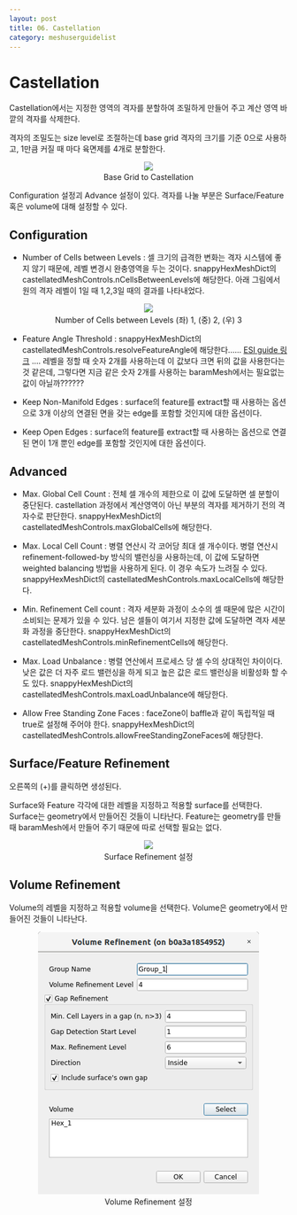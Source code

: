```yaml
---
layout: post
title: 06. Castellation
category: meshuserguidelist
---
```


# Castellation

Castellation에서는 지정한 영역의 격자를 분할하여 조밀하게 만들어 주고 계산 영역 바깥의 격자를 삭제한다.

격자의 조밀도는 size level로 조절하는데 base grid 격자의 크기를 기준 0으로 사용하고, 1만큼 커질 때 마다 육면제를 4개로 분할한다.

<p style="text-align: center">
    <img src="https://github.com/nextfoam/baram-pages/raw/main/screenshots/pic/mesh_castell.png"><br> Base Grid to Castellation
</p>


Configuration 설정괴 Advance 설정이 있다. 격자를 나눌 부분은 Surface/Feature 혹은 volume에 대해 설정할 수 있다.

## Configuration

+ Number of Cells between Levels : 
셀 크기의 급격한 변화는 격자 시스템에 좋지 않기 때문에, 레벨 변경시 완충영역을 두는 것이다. snappyHexMeshDict의 castellatedMeshControls.nCellsBetweenLevels에 해당한다. 아래 그림에서 원의 격자 레벨이 1일 때 1,2,3일 때의 결과를 나타내었다.

<p style="text-align: center">
    <img src="https://github.com/nextfoam/baram-pages/raw/main/screenshots/pic/mesh_nCellsBetweenLevels.png"><br> Number of Cells between Levels (좌) 1, (중) 2, (우) 3
</p>


+ Feature Angle Threshold : snappyHexMeshDict의 castellatedMeshControls.resolveFeatureAngle에 해당한다...... [ESI guide 링크](https://www.openfoam.com/documentation/guides/latest/doc/guide-meshing-snappyhexmesh-castellation.html#sec-castellation-resolveFeatureAngle) .... 레벨을 정할 때 숫자 2개를 사용하는데 이 값보다 크면 뒤의 값을 사용한다는 것 같은데, 그렇다면 지금 같은 숫자 2개를 사용하는 baramMesh에서는 필요없는 값이 아닐까?????? 

+ Keep Non-Manifold Edges : surface의 feature를 extract할 때 사용하는 옵션으로 3개 이상의 연결된 면을 갖는 edge를 포함할 것인지에 대한 옵션이다.

+ Keep Open Edges : surface의 feature를 extract할 때 사용하는 옵션으로 연결된 면이 1개 뿐인 edge를 포함할 것인지에 대한 옵션이다.


## Advanced

+ Max. Global Cell Count : 전체 셀 개수의 제한으로 이 값에 도달하면 셀 분할이 중단된다. castellation 과정에서 계산영역이 아닌 부분의 격자를 제거하기 전의 격자수로 판단한다. snappyHexMeshDict의 castellatedMeshControls.maxGlobalCells에 해당한다.

+ Max. Local Cell Count : 병렬 연산시 각 코어당 최대 셀 개수이다. 병렬 연산시 refinement-followed-by 방식의 밸런싱을 사용하는데, 이 값에 도달하면 weighted balancing 방법을 사용하게 된다. 이 경우 속도가 느려질 수 있다. snappyHexMeshDict의 castellatedMeshControls.maxLocalCells에 해당한다.

+ Min. Refinement Cell count : 격자 세분화 과정이 소수의 셀 때문에 많은 시간이 소비되는 문제가 있을 수 있다. 남은 셀들이 여기서 지정한 값에 도달하면 격자 세분화 과정을 중단한다. snappyHexMeshDict의 castellatedMeshControls.minRefinementCells에 해당한다.

+ Max. Load Unbalance : 병렬 연산에서 프로세스 당 셀 수의 상대적인 차이이다. 낮은 값은 더 자주 로드 밸런싱을 하게 되고 높은 값은 로드 밸런싱을 비활성화 할 수도 있다. snappyHexMeshDict의 castellatedMeshControls.maxLoadUnbalance에 해당한다.

+ Allow Free Standing Zone Faces : faceZone이 baffle과 같이 독립적일 때 true로 설정해 주어야 한다. snappyHexMeshDict의 castellatedMeshControls.allowFreeStandingZoneFaces에 해당한다.

## Surface/Feature Refinement

오른쪽의 (+)를 클릭하면 생성된다.

Surface와 Feature 각각에 대한 레벨을 지정하고 적용할 surface를 선택한다. Surface는 geometry에서 만들어진 것들이 니타난다. Feature는 geometry를 만들 때 baramMesh에서 만들어 주기 때문에 따로 선택할 필요는 없다.

<p style="text-align: center">
    <img src="https://github.com/nextfoam/baram-pages/raw/main/screenshots/pic/mesh_surfaceRefinement.png"><br> Surface Refinement 설정
</p>

## Volume Refinement

Volume의 레벨을 지정하고 적용할 volume을 선택한다. Volume은 geometry에서 만들어진 것들이 니타난다. 

<p style="text-align: center">
    <img src="https://github.com/nextfoam/baram-pages/raw/main/screenshots/pic/mesh_volumeRefinement.png"><br> Volume Refinement 설정
</p>






